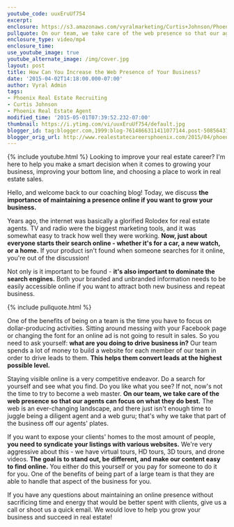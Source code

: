 ```yaml
---
youtube_code: uuxEruUf754
excerpt:
enclosure: https://s3.amazonaws.com/vyralmarketing/Curtis+Johnson/Phoenix+Real+Estate+Agent+The+secret+to+online+lead+generation.mp4
pullquote: On our team, we take care of the web presence so that our agents can focus on what they do best.
enclosure_type: video/mp4
enclosure_time:
use_youtube_image: true
youtube_alternate_image: /img/cover.jpg
layout: post
title: How Can You Increase the Web Presence of Your Business?
date: '2015-04-02T14:18:00.000-07:00'
author: Vyral Admin
tags:
- Phoenix Real Estate Recruiting
- Curtis Johnson
- Phoenix Real Estate Agent
modified_time: '2015-05-01T07:39:52.232-07:00'
thumbnail: https://i.ytimg.com/vi/uuxEruUf754/default.jpg
blogger_id: tag:blogger.com,1999:blog-7614866311411077144.post-5085643151182540024
blogger_orig_url: http://www.realestatecareersphoenix.com/2015/04/phoenix-real-estate-agent-coaching.html
---
```

{% include youtube.html %}
Looking to improve your real estate career? I'm here to help you make a smart decision when it comes to growing your business, improving your bottom line, and choosing a place to work in real estate sales.

Hello, and welcome back to our coaching blog! Today, we discuss **the importance of maintaining a presence online if you want to grow your business.**

Years ago, the internet was basically a glorified Rolodex for real estate agents. TV and radio were the biggest marketing tools, and it was somewhat easy to track how well they were working. **Now, just about everyone starts their search online - whether it's for a car, a new watch, or a home.** If your product isn't found when someone searches for it online, you're out of the discussion!  

Not only is it important to be found - **it's also important to dominate the search engines.** Both your branded and unbranded information needs to be easily accessible online if you want to attract both new business and repeat business.

{% include pullquote.html %}

One of the benefits of being on a team is the time you have to focus on dollar-producing activities. Sitting around messing with your Facebook page or changing the font for an online ad is not going to result in sales. So you need to ask yourself: **what are you doing to drive business in?** Our team spends a lot of money to build a website for each member of our team in order to drive leads to them. **This helps them convert leads at the highest possible level.**

Staying visible online is a very competitive endeavor. Do a search for yourself and see what you find. Do you like what you see? If not, now's not the time to try to become a web master. **On our team, we take care of the web presence so that our agents can focus on what they do best.** The web is an ever-changing landscape, and there just isn't enough time to juggle being a diligent agent and a web guru; that's why we take that part of the business off our agents' plates.

If you want to expose your clients' homes to the most amount of people, **you need to syndicate your listings with various websites.** We're very aggressive about this - we have virtual tours, HD tours, 3D tours, and drone videos. **The goal is to stand out, be different, and make our content easy to find online.** You either do this yourself or you pay for someone to do it for you. One of the benefits of being part of a large team is that they are able to handle that aspect of the business for you.

If you have any questions about maintaining an online presence without sacrificing time and energy that would be better spent with clients, give us a call or shoot us a quick email. We would love to help you grow your business and succeed in real estate!
